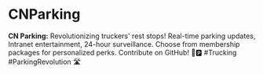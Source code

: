# CNParking
**CN Parking:** Revolutionizing truckers' rest stops! Real-time parking updates, Intranet entertainment, 24-hour surveillance. Choose from membership packages for personalized perks. Contribute on GitHub! 🚚🅿️ #Trucking #ParkingRevolution 🛣️
